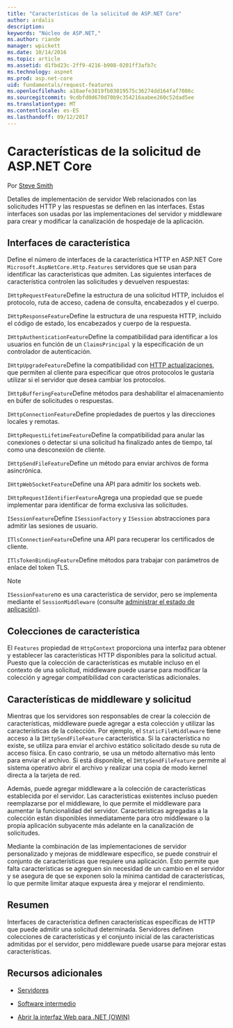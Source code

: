 ```yaml
---
title: "Características de la solicitud de ASP.NET Core"
author: ardalis
description: 
keywords: "Núcleo de ASP.NET,"
ms.author: riande
manager: wpickett
ms.date: 10/14/2016
ms.topic: article
ms.assetid: d1fbd23c-2ff9-4216-b908-0201ff3afb7c
ms.technology: aspnet
ms.prod: asp.net-core
uid: fundamentals/request-features
ms.openlocfilehash: a10aefe3819fb03019575c36274dd164faf7086c
ms.sourcegitcommit: 9cdbfd0d670d70b9c354216aabee260c52dad5ee
ms.translationtype: MT
ms.contentlocale: es-ES
ms.lasthandoff: 09/12/2017
---
```

# <a name="request-features-in-aspnet-core"></a>Características de la solicitud de ASP.NET Core

Por [Steve Smith](https://ardalis.com/)

Detalles de implementación de servidor Web relacionados con las solicitudes HTTP y las respuestas se definen en las interfaces. Estas interfaces son usadas por las implementaciones del servidor y middleware para crear y modificar la canalización de hospedaje de la aplicación.

## <a name="feature-interfaces"></a>Interfaces de característica

Define el número de interfaces de la característica HTTP en ASP.NET Core `Microsoft.AspNetCore.Http.Features` servidores que se usan para identificar las características que admiten. Las siguientes interfaces de característica controlen las solicitudes y devuelven respuestas:

`IHttpRequestFeature`Define la estructura de una solicitud HTTP, incluidos el protocolo, ruta de acceso, cadena de consulta, encabezados y el cuerpo.

`IHttpResponseFeature`Define la estructura de una respuesta HTTP, incluido el código de estado, los encabezados y cuerpo de la respuesta.

`IHttpAuthenticationFeature`Define la compatibilidad para identificar a los usuarios en función de un `ClaimsPrincipal` y la especificación de un controlador de autenticación.

`IHttpUpgradeFeature`Define la compatibilidad con [HTTP actualizaciones](https://tools.ietf.org/html/rfc2616.html#section-14.42), que permiten al cliente para especificar que otros protocolos le gustaría utilizar si el servidor que desea cambiar los protocolos.

`IHttpBufferingFeature`Define métodos para deshabilitar el almacenamiento en búfer de solicitudes o respuestas.

`IHttpConnectionFeature`Define propiedades de puertos y las direcciones locales y remotas.

`IHttpRequestLifetimeFeature`Define la compatibilidad para anular las conexiones o detectar si una solicitud ha finalizado antes de tiempo, tal como una desconexión de cliente.

`IHttpSendFileFeature`Define un método para enviar archivos de forma asincrónica.

`IHttpWebSocketFeature`Define una API para admitir los sockets web.

`IHttpRequestIdentifierFeature`Agrega una propiedad que se puede implementar para identificar de forma exclusiva las solicitudes.

`ISessionFeature`Define `ISessionFactory` y `ISession` abstracciones para admitir las sesiones de usuario.

`ITlsConnectionFeature`Define una API para recuperar los certificados de cliente.

`ITlsTokenBindingFeature`Define métodos para trabajar con parámetros de enlace del token TLS.

> [!NOTE]
> `ISessionFeature`no es una característica de servidor, pero se implementa mediante el `SessionMiddleware` (consulte [administrar el estado de aplicación](app-state.md)).

## <a name="feature-collections"></a>Colecciones de característica

El `Features` propiedad de `HttpContext` proporciona una interfaz para obtener y establecer las características HTTP disponibles para la solicitud actual. Puesto que la colección de características es mutable incluso en el contexto de una solicitud, middleware puede usarse para modificar la colección y agregar compatibilidad con características adicionales.

## <a name="middleware-and-request-features"></a>Características de middleware y solicitud

Mientras que los servidores son responsables de crear la colección de características, middleware puede agregar a esta colección y utilizar las características de la colección. Por ejemplo, el `StaticFileMiddleware` tiene acceso a la `IHttpSendFileFeature` característica. Si la característica no existe, se utiliza para enviar el archivo estático solicitado desde su ruta de acceso física. En caso contrario, se usa un método alternativo más lento para enviar el archivo. Si está disponible, el `IHttpSendFileFeature` permite al sistema operativo abrir el archivo y realizar una copia de modo kernel directa a la tarjeta de red.

Además, puede agregar middleware a la colección de características establecida por el servidor. Las características existentes incluso pueden reemplazarse por el middleware, lo que permite el middleware para aumentar la funcionalidad del servidor. Características agregadas a la colección están disponibles inmediatamente para otro middleware o la propia aplicación subyacente más adelante en la canalización de solicitudes.

Mediante la combinación de las implementaciones de servidor personalizado y mejoras de middleware específico, se puede construir el conjunto de características que requiere una aplicación. Esto permite que falta características se agreguen sin necesidad de un cambio en el servidor y se asegura de que se exponen solo la mínima cantidad de características, lo que permite limitar ataque expuesta área y mejorar el rendimiento.

## <a name="summary"></a>Resumen

Interfaces de característica definen características específicas de HTTP que puede admitir una solicitud determinada. Servidores definen colecciones de características y el conjunto inicial de las características admitidas por el servidor, pero middleware puede usarse para mejorar estas características.

## <a name="additional-resources"></a>Recursos adicionales

* [Servidores](servers/index.md)

* [Software intermedio](middleware.md)

* [Abrir la interfaz Web para .NET (OWIN)](owin.md)
